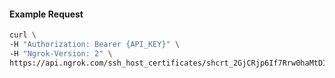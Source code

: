 
#### Example Request
```bash
curl \
-H "Authorization: Bearer {API_KEY}" \
-H "Ngrok-Version: 2" \
https://api.ngrok.com/ssh_host_certificates/shcrt_2GjCRjp6If7Rrw0haMtDI8DtoBa
